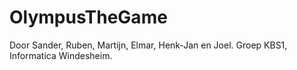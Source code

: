 OlympusTheGame
==============

Door Sander, Ruben, Martijn, Elmar, Henk-Jan en Joel.
Groep KBS1, Informatica Windesheim.

